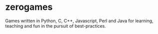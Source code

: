 zerogames
=========

Games written in Python, C, C++, Javascript, Perl and Java for learning, teaching and fun in the pursuit of best-practices.

##
#
